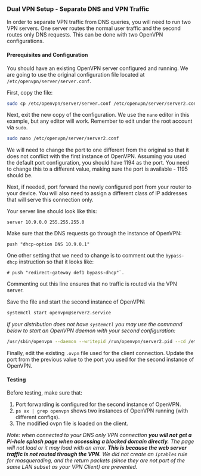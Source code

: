 ### Dual VPN Setup - Separate DNS and VPN Traffic

In order to separate VPN traffic from DNS queries, you will need to run two VPN servers. One server routes the normal user traffic and the second routes only DNS requests. This can be done with two OpenVPN configurations.

#### Prerequisites and Configuration

You should have an existing OpenVPN server configured and running. We are going to use the original configuration file located at `/etc/openvpn/server/server.conf`.

First, copy the file:

```bash
sudo cp /etc/openvpn/server/server.conf /etc/openvpn/server/server2.conf
```

Next, exit the new copy of the configuration. We use the `nano` editor in this example, but any editor will work. Remember to edit under the root account via `sudo`.

```bash
sudo nano /etc/openvpn/server/server2.conf
```

We will need to change the port to one different from the original so that it does not conflict with the first instance of OpenVPN. Assuming you used the default port configuration, you should have 1194 as the port. You need to change this to a different value, making sure the port is available - 1195 should be.

Next, if needed, port forward the newly configured port from your router to your device. You will also need to assign a different class of IP addresses that will serve this connection only.

Your server line should look like this:

```
server 10.9.0.0 255.255.255.0
```

Make sure that the DNS requests go through the instance of OpenVPN:

```
push "dhcp-option DNS 10.9.0.1"
```

One other setting that we need to change is to comment out the `bypass-dhcp` instruction so that it looks like:

```
# push "redirect-gateway def1 bypass-dhcp"`.
```

Commenting out this line ensures that no traffic is routed via the VPN server.

Save the file and start the second instance of OpenVPN:

```bash
systemctl start openvpn@server2.service
```

*If your distribution does not have `systemctl` you may use the command below to start an OpenVPN daemon with your second configuration:*

```bash
/usr/sbin/openvpn --daemon --writepid /run/openvpn/server2.pid --cd /etc/openvpn --config server2.conf --script-security 2
```

Finally, edit the existing `.ovpn` file used for the client connection. Update the port from the previous value to the port you used for the second instance of OpenVPN.

#### Testing

Before testing, make sure that:

1. Port forwarding is configured for the second instance of OpenVPN.
2. `ps ax | grep openvpn` shows two instances of OpenVPN running (with different configs).
3. The modified ovpn file is loaded on the client.

*Note: when connected to your DNS only VPN connection **you will not get a Pi-hole splash page when accessing a blocked domain directly.** The page will not load or it may load with an error. **This is because the web server traffic is not routed through the VPN.** We did not create an `iptables` rule for masquerading, and the return packets (since they are not part of the same LAN subset as your VPN Client) are prevented.*
